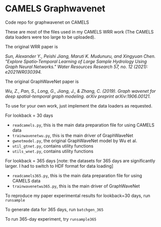 # CAMELS Graphwavenet
Code repo for graphwavenet on CAMELS

These are most of the files used in my CAMELS WRR work (The CAMELS data loaders were too large to be uploaded).

The original WRR paper is 

*Sun, Alexander Y., Peishi Jiang, Maruti K. Mudunuru, and Xingyuan Chen. "Explore Spatio‐Temporal Learning of Large Sample Hydrology Using Graph Neural Networks." Water Resources Research 57, no. 12 (2021): e2021WR030394.*

The original GraphWaveNet paper is 

*Wu, Z., Pan, S., Long, G., Jiang, J., & Zhang, C. (2019). Graph wavenet for deep spatial-temporal graph modeling. arXiv preprint arXiv:1906.00121.*


To use for your own work, just implement the data loaders as requested.

For lookback = 30 days

- `readcamels.py`, this is the main data preparation file for using CAMELS data
- `trainwavenetwu.py`, this is the main driver of GraphWaveNet
- `gwnetmodel.py`, the original GraphWaveNet model by Wu et al.
- `util_gtnet.py`, contains utility functions
- `utils_wnet.py`, contains utility functions

For lookback = 365 days [note: the datasets for 365 days are significantly larger. I had to switch to HDF format for data loading]

- `readcamels365.py`, this is the main data preparation file for using CAMELS data
- `trainwavenetwu365.py`, this is the main driver of GraphWaveNet

To reproduce my paper experimental results for lookback=30 days, run `runsample`

To generate data for 365 days, run `batchgen_365`

To run 365-day experiment, try `runsample365`




